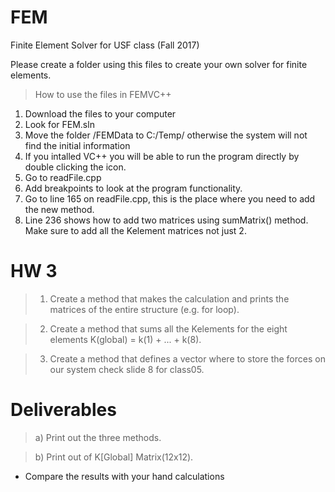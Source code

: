 # FEM
Finite Element Solver for USF class (Fall 2017)

Please create a folder using this files to create your own solver for finite elements.

> How to use the files in FEMVC++ 

1. Download the files to your computer
2. Look for FEM.sln
3. Move the folder /FEMData to C:/Temp/ otherwise the system will not find the initial information
3. If you intalled VC++ you will be able to run the program directly by double clicking the icon.
4. Go to readFile.cpp
5. Add breakpoints to look at the program functionality.
6. Go to line 165 on readFile.cpp, this is the place where you need to add the new method.
7. Line 236 shows how to add two matrices using sumMatrix() method. Make sure to add all the Kelement matrices not just 2.

# HW 3

> 1. Create a method that makes the calculation and prints the matrices of the entire structure (e.g. for loop).

> 2. Create a method that sums all the Kelements for the eight elements K(global) = k(1) + ... + k(8).

> 3. Create a method that defines a vector where to store the forces on our system check slide 8 for class05.

# Deliverables

> a) Print out the three methods.

> b) Print out of K[Global] Matrix(12x12).

* Compare the results with your hand calculations
